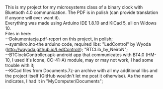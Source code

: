 This is my project for my microsystems class of a binary clock with Bluetooth 4.0 communication. The PDF is in polish (can provide translation if anyone will ever want it).  
Everything was made using Arduino IDE 1.8.10 and KiCad 5, all on Widows 10.  
Files in here:  
--Dokumentacja.pdf-report on this project, in polish;  
--sysmikro.ino-the arduino code, required libs: "LedControl" by Wyoda (http://wayoda.github.io/LedControl/); "RTCLib_by_NeiroN";  
--BTClockController.apk-android app that communicates with BT4.0 (HM-10, I used it's lcone, CC-41-A) module, may or may not work, I had some trouble with it;  
--KiCad files from Documents.7z-an archive with all my additional libs and the project itself (GitHub wouldn't let me post it otherwise). As the name indicates, I had it in "MyComputer/Documents";  
